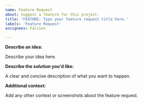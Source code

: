 ```yaml
---
name: Feature Request
about: Suggest a feature for this project.
title: 'FEATURE: Type your feature request title here.'
labels: 'Feature Request'
assignees: Falcion

---
```


**Describe an idea:**

Describe your idea here.

**Describe the solution you'd like:**

A clear and concise description of what you want to happen.

**Additional context:**

Add any other context or screenshots about the feature request.
